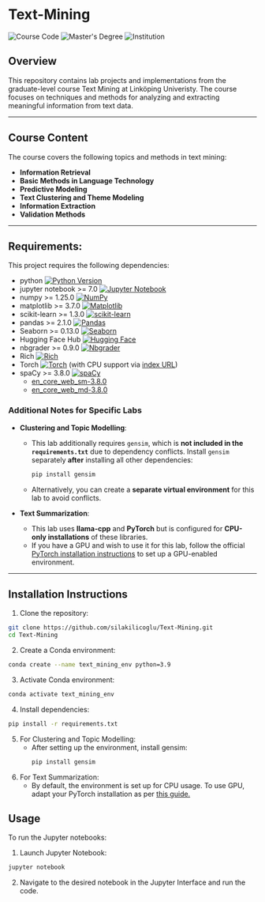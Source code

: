 # Text-Mining
![Course Code](https://img.shields.io/badge/Course%20Code-732A81-yellow)
![Master's Degree](https://img.shields.io/badge/Master's%20Degree-Statistics%20&%20Machine%20Learning-lightblue)
![Institution](https://img.shields.io/badge/Institution-Linköping%20University-blue)

## Overview
This repository contains lab projects and implementations from the graduate-level course Text Mining at Linköping Univeristy. The course focuses on techniques and methods for analyzing and extracting meaningful information from text data.

---

## Course Content
The course covers the following topics and methods in text mining:

- **Information Retrieval**  
- **Basic Methods in Language Technology**  
- **Predictive Modeling**  
- **Text Clustering and Theme Modeling**  
- **Information Extraction**  
- **Validation Methods**  
  
---

## Requirements:  
This project requires the following dependencies:  

- python [![Python Version](https://img.shields.io/badge/python-3.8%20%7C%203.9-blue)](https://www.python.org/downloads/)      
- jupyter notebook >= 7.0 [![Jupyter Notebook](https://img.shields.io/badge/Jupyter-Notebook-7.0.0-orange?logo=jupyter)](https://jupyter.org/)    
- numpy >= 1.25.0 [![NumPy](https://img.shields.io/badge/numpy-1.25.0-blue?logo=python)](https://numpy.org/)    
- matplotlib >= 3.7.0 [![Matplotlib](https://img.shields.io/badge/matplotlib-3.7.0-blue?logo=python)](https://matplotlib.org/)  
- scikit-learn >= 1.3.0 [![scikit-learn](https://img.shields.io/badge/scikit--learn-1.3.0-blue?logo=scikit-learn)](https://scikit-learn.org/1.5/install.html)  
- pandas >= 2.1.0 [![Pandas](https://img.shields.io/badge/pandas-2.1.0-blue?logo=pandas)](https://pandas.pydata.org/)
- Seaborn >= 0.13.0 [![Seaborn](https://img.shields.io/badge/seaborn-0.13.0-blue?logo=python)](https://seaborn.pydata.org/)  
- Hugging Face Hub [![Hugging Face](https://img.shields.io/badge/Huggingface-Hub-yellow?logo=HuggingFace)](https://huggingface.co/docs/hub/)  
- nbgrader >= 0.9.0 [![Nbgrader](https://img.shields.io/badge/nbgrader-0.9.0-blue?logo=python)](https://nbgrader.readthedocs.io/)  
- Rich [![Rich](https://img.shields.io/badge/rich-Latest-purple?logo=python)](https://rich.readthedocs.io/)  
- Torch [![Torch](https://img.shields.io/badge/Torch-Latest-red?logo=pytorch)](https://pytorch.org/) (with CPU support via [index URL](https://download.pytorch.org/whl/cpu)) 
- spaCy >= 3.8.0 [![spaCy](https://img.shields.io/badge/spaCy-3.8.0-green?logo=spacy)](https://spacy.io/)  
  - [en_core_web_sm-3.8.0](https://github.com/explosion/spacy-models/releases/download/en_core_web_sm-3.8.0/en_core_web_sm-3.8.0-py3-none-any.whl)  
  - [en_core_web_md-3.8.0](https://github.com/explosion/spacy-models/releases/download/en_core_web_md-3.8.0/en_core_web_md-3.8.0-py3-none-any.whl)  

### **Additional Notes for Specific Labs**

- **Clustering and Topic Modelling**:
  - This lab additionally requires `gensim`, which is **not included in the `requirements.txt`** due to dependency conflicts. Install `gensim` separately **after** installing all other dependencies:  
    ```bash
    pip install gensim
    ```  
  - Alternatively, you can create a **separate virtual environment** for this lab to avoid conflicts.

- **Text Summarization**:
  - This lab uses **llama-cpp** and **PyTorch** but is configured for **CPU-only installations** of these libraries.
  - If you have a GPU and wish to use it for this lab, follow the official [PyTorch installation instructions](https://pytorch.org/get-started/locally/) to set up a GPU-enabled environment.

---

## Installation Instructions  
1. Clone the repository:  
   
```bash
git clone https://github.com/silakilicoglu/Text-Mining.git  
cd Text-Mining 
```

2. Create a Conda environment:  

```bash
conda create --name text_mining_env python=3.9  
```

3. Activate Conda environment:

```bash
conda activate text_mining_env    
```

4. Install dependencies:  
   
```bash
pip install -r requirements.txt  
```
5. For Clustering and Topic Modelling:  
   - After setting up the environment, install gensim:  
     ```bash
     pip install gensim
     ```
6. For Text Summarization:
   - By default, the environment is set up for CPU usage. To use GPU, adapt your PyTorch installation as per [this guide.](https://pytorch.org/get-started/locally/)

## Usage  
To run the Jupyter notebooks:  
1. Launch Jupyter Notebook:  
```bash
jupyter notebook  
```
2. Navigate to the desired notebook in the Jupyter Interface and run the code.  
